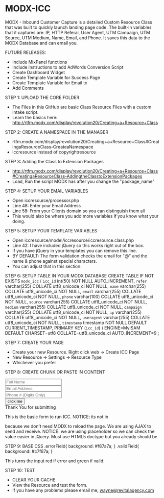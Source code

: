 MODX-ICC
========

MODX - Inbound Customer Capture is a detailed Custom Resource Class that was built to quickly launch landing page code. The built-in variables that it captures are: IP, HTTP Referal, User Agent, UTM Campaign, UTM Source, UTM Medium, Name, Email, and Phone. It saves this data to the MODX Database and can email you.


FUTURE RELEASES:
  -  Include MixPanel functions
  -  Include Instructions to add AdWords Conversion Script
  -  Create Dashboard Widget
  -  Create Template Variable for Success Page
  -  Create Template Variable for Email to
  -  Add Comments
  

STEP 1: UPLOAD THE CORE FOLDER 
  -  The Files in this GitHub are basic Class Resource Files with a custom intake script.
  -  Learn the basics here: http://rtfm.modx.com/display/revolution20/Creating+a+Resource+Class


STEP 2: CREATE A NAMESPACE IN THE MANAGER
  -  rtfm.modx.com/display/revolution20/Creating+a+Resource+Class#CreatingaResourceClass-CreateaNamespace
  -  iccresource instead of copyrightresource


STEP 3: Adding the Class to Extension Packages
  -  http://rtfm.modx.com/display/revolution20/Creating+a+Resource+Class#CreatingaResourceClass-AddingtheClasstoExtensionPackages
  -  Load, Run the script MODX has after you change the "package_name"


STEP 4: SETUP YOUR EMAIL VARIABLES
  -  Open iccresource/processor.php
  -  Line 48: Enter your Email Address
  -  Line 58: From your Clients domain so you can distinguish them all
  -  This would also be where you add more variables if you know what your doing.


STEP 5: SETUP YOUR TEMPLATE VARIABLES
  -  Open iccresource/model/iccresource/iccresource.class.php
  -  Line 42: I have included jQuery so this works right out of the box. 
  -  If you have jQuery in your templates you can remove this line.
  -  BY DEFAULT: The form validation checks the email for "@" and the name & phone against special characters.
  -  You can adjust that in this section. 


STEP 6: SETUP TABLE IN YOUR MODX DATABASE
CREATE TABLE IF NOT EXISTS `modx_icc` (
  `icc_id` int(50) NOT NULL AUTO_INCREMENT,
  `refer` varchar(255) COLLATE utf8_unicode_ci NOT NULL,
  `name` varchar(255) COLLATE utf8_unicode_ci NOT NULL,
  `email` varchar(255) COLLATE utf8_unicode_ci NOT NULL,
  `phone` varchar(100) COLLATE utf8_unicode_ci NOT NULL,
  `source` varchar(255) COLLATE utf8_unicode_ci NOT NULL,
  `medium` varchar(255) COLLATE utf8_unicode_ci NOT NULL,
  `campaign` varchar(255) COLLATE utf8_unicode_ci NOT NULL,
  `ip` varchar(255) COLLATE utf8_unicode_ci NOT NULL,
  `useragent` varchar(255) COLLATE utf8_unicode_ci NOT NULL,
  `timestamp` timestamp NOT NULL DEFAULT CURRENT_TIMESTAMP,
  PRIMARY KEY (`icc_id`)
) ENGINE=MyISAM  DEFAULT CHARSET=utf8 COLLATE=utf8_unicode_ci AUTO_INCREMENT=9 ;


STEP 7: CREATE YOUR PAGE
  - Create your new Resource. Right click web -> Create ICC Page 
  - New Resource -> Settings -> Resource Type
  - Whichever you prefer

STEP 8: CREATE CHUNK OR PASTE IN CONTENT
<div id="icc_form">
<input type="text" id="icc_name" value="" placeholder="Full Name"><br>
<input type="text" id="icc_email" value="" placeholder="Email Address"><br>
<input type="text" id="icc_phone" value="" placeholder="Phone # (Digits Only)"><br>
<button id="iccSubmit">click me</button>
</div>
<div id="icc_success">Thank You for submitting</div>

This is the basic form to run ICC. 
NOTICE: its not in <form> because we don't need MODX to reload the page. We are using AJAX to send and receive. 
NOTICE: we are using placeholder so we can check the value easier in jQuery. Must use HTML5 doctype but you already should be.


STEP 9: BASE CSS
.errorField{
  background: #f87a7a;
}
.validField{
	background: #c7f87a;
}

This turns the input red if error and green if valid.


STEP 10: TEST
  - CLEAR YOUR CACHE
  - View the Resource and test the form.
  - If you have any problems please email me, wayne@revitalagency.com






